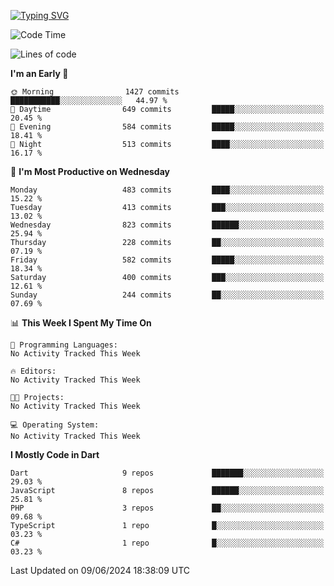 
<a href="https://git.io/typing-svg"><img src="https://readme-typing-svg.demolab.com?font=Source+Code+Pro&pause=1000&random=false&width=435&lines=Hey+%F0%9F%A5%B6+iam+Yaskraz" alt="Typing SVG" /></a>
<!--START_SECTION:waka-->
![Code Time](http://img.shields.io/badge/Code%20Time-270%20hrs%2045%20mins-blue)

![Lines of code](https://img.shields.io/badge/From%20Hello%20World%20I%27ve%20Written-1.3%20million%20lines%20of%20code-blue)

**I'm an Early 🐤** 

```text
🌞 Morning                1427 commits        ███████████░░░░░░░░░░░░░░   44.97 % 
🌆 Daytime                649 commits         █████░░░░░░░░░░░░░░░░░░░░   20.45 % 
🌃 Evening                584 commits         █████░░░░░░░░░░░░░░░░░░░░   18.41 % 
🌙 Night                  513 commits         ████░░░░░░░░░░░░░░░░░░░░░   16.17 % 
```
📅 **I'm Most Productive on Wednesday** 

```text
Monday                   483 commits         ████░░░░░░░░░░░░░░░░░░░░░   15.22 % 
Tuesday                  413 commits         ███░░░░░░░░░░░░░░░░░░░░░░   13.02 % 
Wednesday                823 commits         ██████░░░░░░░░░░░░░░░░░░░   25.94 % 
Thursday                 228 commits         ██░░░░░░░░░░░░░░░░░░░░░░░   07.19 % 
Friday                   582 commits         █████░░░░░░░░░░░░░░░░░░░░   18.34 % 
Saturday                 400 commits         ███░░░░░░░░░░░░░░░░░░░░░░   12.61 % 
Sunday                   244 commits         ██░░░░░░░░░░░░░░░░░░░░░░░   07.69 % 
```


📊 **This Week I Spent My Time On** 

```text
💬 Programming Languages: 
No Activity Tracked This Week

🔥 Editors: 
No Activity Tracked This Week

🐱‍💻 Projects: 
No Activity Tracked This Week

💻 Operating System: 
No Activity Tracked This Week
```

**I Mostly Code in Dart** 

```text
Dart                     9 repos             ███████░░░░░░░░░░░░░░░░░░   29.03 % 
JavaScript               8 repos             ██████░░░░░░░░░░░░░░░░░░░   25.81 % 
PHP                      3 repos             ██░░░░░░░░░░░░░░░░░░░░░░░   09.68 % 
TypeScript               1 repo              █░░░░░░░░░░░░░░░░░░░░░░░░   03.23 % 
C#                       1 repo              █░░░░░░░░░░░░░░░░░░░░░░░░   03.23 % 
```




 Last Updated on 09/06/2024 18:38:09 UTC
<!--END_SECTION:waka-->
